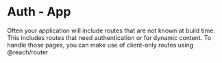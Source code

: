# Auth - App

Often your application will include routes that are not known at build time. This includes routes that need authentication or for dynamic content. To handle those pages, you can make use of client-only routes using
@reach/router
